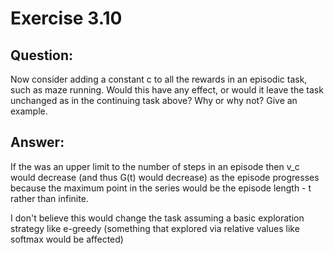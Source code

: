 # Exercise 3.10
  
## Question:
Now consider adding a constant c to all the rewards in an episodic
task, such as maze running. Would this have any effect, or would it leave the task
unchanged as in the continuing task above? Why or why not? Give an example.

## Answer:
If the was an upper limit to the number of steps in an episode then v_c would decrease
(and thus G(t) would decrease) as the episode progresses because the maximum point
in the series would be the episode length - t rather than infinite.

I don't believe this would change the task assuming a basic exploration strategy
like e-greedy (something that explored via relative values like softmax would
be affected)